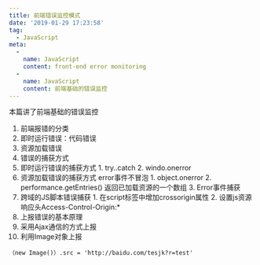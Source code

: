 ```yaml
---
title: 前端错误监控模式
date: '2019-01-29 17:23:58'
tag: 
  - JavaScript
meta:
  -
    name: JavaScript
    content: front-end error monitoring
  -
    name: JavaScript
    content: 前端基础的错误监控
---
```

本篇讲了前端基础的错误监控
<!-- more -->

1. 前端报错的分类
  1. 即时运行错误：代码错误
  2. 资源加载错误
2. 错误的捕获方式
  1. 即时运行错误的捕获方式
    1. try..catch
    2. windo.onerror
  2. 资源加载错误的捕获方式   error事件不冒泡
    1. object.onerror
    2. performance.getEntries()  返回已加载资源的一个数组
    3. Error事件捕获
  3. 跨域的JS脚本错误捕获
    1. 在script标签中增加crossorigin属性
    2. 设置js资源响应头Access-Control-Origin:*
3. 上报错误的基本原理
  1. 采用Ajax通信的方式上报
  2. 利用Image对象上报
```
（new Image()）.src = 'http://baidu.com/tesjk?r=test'
```

